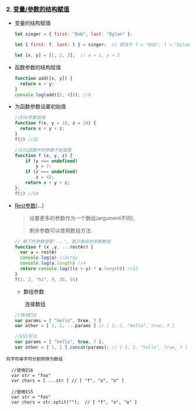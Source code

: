 ### 2. [变量/参数的结构赋值](https://developer.mozilla.org/zh-CN/docs/Web/JavaScript/Reference/Operators/Destructuring_assignment)

* 变量的结构赋值

  ```js
  let singer = { first: "Bob", last: "Dylan" }; 

  let { first: f, last: l } = singer;  // 相当于 f = "Bob", l = "Dylan"

  let [x, y] = [1, 2, 3];  // x = 1, y = 2
  ```

* 函数参数的结构赋值

  ```js
  function add([x, y]) {
    return x + y;
  }
  console.log(add([2, 4])); //6
  ```

* 为函数参数设置初始值

  ```js
  //ES6参数赋值
  function f(x, y = 10, z = 20) {
    return x + y + z;
  }
  f(2) //32

  //ES5函数中的参数不能赋值
  function f (x, y, z) {
      if (y === undefined)
          y = 7;
      if (z === undefined)
          z = 42;
      return x + y + z;
  };
  f(1) //50
  ```

* [Rest参数](https://developer.mozilla.org/zh-CN/docs/Web/JavaScript/Reference/Functions/Rest_parameters)\(...\)

  > 设置更多的参数作为一个数组\(argument不同\),
  >
  > 剩余参数可以使用数组方法.

  ```js
  // 剩下的参数使用'...', 表示剩余的参数数组
  function f (x ,y, ...restAr) {
    var a = restAr
    console.log(a) //array
    console.log(a.length) //4
    return console.log(((x + y) * a.length)) //12
  }
  f(1, 2, "hi", 9, 20, 55)
  ```

  * 数组参数

    ​    连接数组

  ```js
  //使用ES6
  var params = [ "hello", true, 7 ]
  var other = [ 1, 2, ...params ] // [ 1, 2, "hello", true, 7 ]

  //ES5写法
  var params = [ "hello", true, 7 ];
  var other = [ 1, 2 ].concat(params); // [ 1, 2, "hello", true, 7 ]
  ```

```
将字符串字符分割转换为数组
```

```
  //使用ES6
  var str = "foo"
  var chars = [ ...str ] // [ "f", "o", "o" ] 

  //使用ES5
  var str = "foo"
  var chars = str.split("");  // [ "f", "o", "o" ]
```



